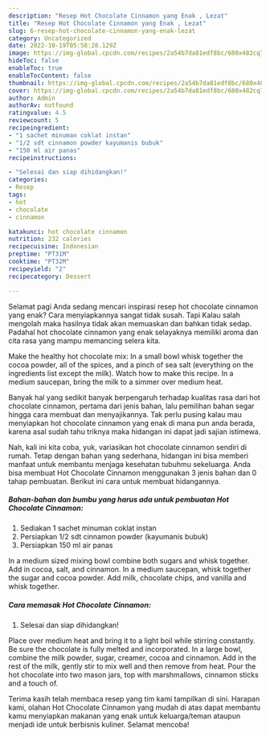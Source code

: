 ```yaml
---
description: "Resep Hot Chocolate Cinnamon yang Enak , Lezat"
title: "Resep Hot Chocolate Cinnamon yang Enak , Lezat"
slug: 6-resep-hot-chocolate-cinnamon-yang-enak-lezat
category: Uncategorized
date: 2022-10-19T05:58:28.129Z
image: https://img-global.cpcdn.com/recipes/2a54b7da81edf8bc/680x482cq70/hot-chocolate-cinnamon-foto-resep-utama.jpg
hideToc: false
enableToc: true
enableTocContent: false
thumbnail: https://img-global.cpcdn.com/recipes/2a54b7da81edf8bc/680x482cq70/hot-chocolate-cinnamon-foto-resep-utama.jpg
cover: https://img-global.cpcdn.com/recipes/2a54b7da81edf8bc/680x482cq70/hot-chocolate-cinnamon-foto-resep-utama.jpg
author: Admin
authorAv: notfound
ratingvalue: 4.5
reviewcount: 5
recipeingredient:
- "1 sachet minuman coklat instan"
- "1/2 sdt cinnamon powder kayumanis bubuk"
- "150 ml air panas"
recipeinstructions:

- "Selesai dan siap dihidangkan!"
categories:
- Resep
tags:
- hot
- chocolate
- cinnamon

katakunci: hot chocolate cinnamon 
nutrition: 232 calories
recipecuisine: Indonesian
preptime: "PT31M"
cooktime: "PT32M"
recipeyield: "2"
recipecategory: Dessert

---
```



Selamat pagi Anda sedang mencari inspirasi resep hot chocolate cinnamon yang enak? Cara menyiapkannya sangat tidak susah. Tapi Kalau salah mengolah maka hasilnya tidak akan memuaskan dan bahkan tidak sedap. Padahal hot chocolate cinnamon yang enak selayaknya memiliki aroma dan cita rasa yang mampu memancing selera kita.


Make the healthy hot chocolate mix: In a small bowl whisk together the cocoa powder, all of the spices, and a pinch of sea salt (everything on the ingredients list except the milk). Watch how to make this recipe. In a medium saucepan, bring the milk to a simmer over medium heat.

Banyak hal yang sedikit banyak berpengaruh terhadap kualitas rasa dari hot chocolate cinnamon, pertama dari jenis bahan, lalu pemilihan bahan segar hingga cara membuat dan menyajikannya. Tak perlu pusing kalau mau menyiapkan hot chocolate cinnamon yang enak di mana pun anda berada, karena asal sudah tahu triknya maka hidangan ini dapat jadi sajian istimewa.


Nah, kali ini kita coba, yuk, variasikan hot chocolate cinnamon sendiri di rumah. Tetap dengan bahan yang sederhana, hidangan ini bisa memberi manfaat untuk membantu menjaga kesehatan tubuhmu sekeluarga. Anda bisa membuat Hot Chocolate Cinnamon menggunakan 3 jenis bahan dan 0 tahap pembuatan. Berikut ini cara untuk membuat hidangannya.

<!--inarticleads1-->

##### Bahan-bahan dan bumbu yang harus ada untuk pembuatan Hot Chocolate Cinnamon:

1. Sediakan 1 sachet minuman coklat instan
1. Persiapkan 1/2 sdt cinnamon powder (kayumanis bubuk)
1. Persiapkan 150 ml air panas


In a medium sized mixing bowl combine both sugars and whisk together. Add in cocoa, salt, and cinnamon. In a medium saucepan, whisk together the sugar and cocoa powder. Add milk, chocolate chips, and vanilla and whisk together. 

<!--inarticleads2-->

##### Cara memasak Hot Chocolate Cinnamon:


1. Selesai dan siap dihidangkan!

Place over medium heat and bring it to a light boil while stirring constantly. Be sure the chocolate is fully melted and incorporated. In a large bowl, combine the milk powder, sugar, creamer, cocoa and cinnamon. Add in the rest of the milk, gently stir to mix well and then remove from heat. Pour the hot chocolate into two mason jars, top with marshmallows, cinnamon sticks and a touch of. 

Terima kasih telah membaca resep yang tim kami tampilkan di sini. Harapan kami, olahan Hot Chocolate Cinnamon yang mudah di atas dapat membantu kamu menyiapkan makanan yang enak untuk keluarga/teman ataupun menjadi ide untuk berbisnis kuliner. Selamat mencoba!

